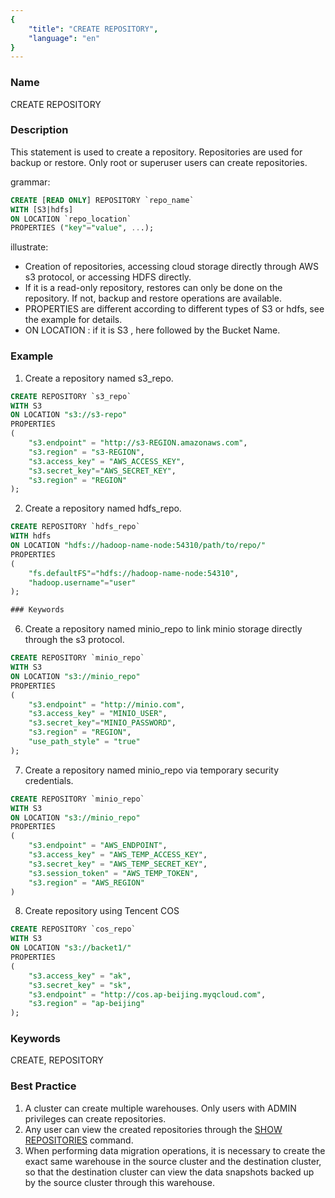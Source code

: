 ```yaml
---
{
    "title": "CREATE REPOSITORY",
    "language": "en"
}
---
```


<!--
Licensed to the Apache Software Foundation (ASF) under one
or more contributor license agreements.  See the NOTICE file
distributed with this work for additional information
regarding copyright ownership.  The ASF licenses this file
to you under the Apache License, Version 2.0 (the
"License"); you may not use this file except in compliance
with the License.  You may obtain a copy of the License at

  http://www.apache.org/licenses/LICENSE-2.0

Unless required by applicable law or agreed to in writing,
software distributed under the License is distributed on an
"AS IS" BASIS, WITHOUT WARRANTIES OR CONDITIONS OF ANY
KIND, either express or implied.  See the License for the
specific language governing permissions and limitations
under the License.
-->



### Name

CREATE REPOSITORY

### Description

This statement is used to create a repository. Repositories are used for backup or restore. Only root or superuser users can create repositories.

grammar:

```sql
CREATE [READ ONLY] REPOSITORY `repo_name`
WITH [S3|hdfs]
ON LOCATION `repo_location`
PROPERTIES ("key"="value", ...);
```

illustrate:

- Creation of repositories, accessing cloud storage directly through AWS s3 protocol, or accessing HDFS directly.
- If it is a read-only repository, restores can only be done on the repository. If not, backup and restore operations are available.
- PROPERTIES are different according to different types of S3 or hdfs, see the example for details.
- ON LOCATION : if it is S3 , here followed by the Bucket Name.

### Example

1. Create a repository named s3_repo.

```sql
CREATE REPOSITORY `s3_repo`
WITH S3
ON LOCATION "s3://s3-repo"
PROPERTIES
(
    "s3.endpoint" = "http://s3-REGION.amazonaws.com",
    "s3.region" = "s3-REGION",
    "s3.access_key" = "AWS_ACCESS_KEY",
    "s3.secret_key"="AWS_SECRET_KEY",
    "s3.region" = "REGION"
);
```

2. Create a repository named hdfs_repo.

```sql
CREATE REPOSITORY `hdfs_repo`
WITH hdfs
ON LOCATION "hdfs://hadoop-name-node:54310/path/to/repo/"
PROPERTIES
(
    "fs.defaultFS"="hdfs://hadoop-name-node:54310",
    "hadoop.username"="user"
);

### Keywords

```
6. Create a repository named minio_repo to link minio storage directly through the s3 protocol.

```sql
CREATE REPOSITORY `minio_repo`
WITH S3
ON LOCATION "s3://minio_repo"
PROPERTIES
(
    "s3.endpoint" = "http://minio.com",
    "s3.access_key" = "MINIO_USER",
    "s3.secret_key"="MINIO_PASSWORD",
    "s3.region" = "REGION",
    "use_path_style" = "true"
);
```


7. Create a repository named minio_repo via temporary security credentials.

```sql
CREATE REPOSITORY `minio_repo`
WITH S3
ON LOCATION "s3://minio_repo"
PROPERTIES
( 
    "s3.endpoint" = "AWS_ENDPOINT",
    "s3.access_key" = "AWS_TEMP_ACCESS_KEY",
    "s3.secret_key" = "AWS_TEMP_SECRET_KEY",
    "s3.session_token" = "AWS_TEMP_TOKEN",
    "s3.region" = "AWS_REGION"
)
```

8. Create repository using Tencent COS

```sql
CREATE REPOSITORY `cos_repo`
WITH S3
ON LOCATION "s3://backet1/"
PROPERTIES
(
    "s3.access_key" = "ak",
    "s3.secret_key" = "sk",
    "s3.endpoint" = "http://cos.ap-beijing.myqcloud.com",
    "s3.region" = "ap-beijing"
);
```

### Keywords

CREATE, REPOSITORY

### Best Practice

1. A cluster can create multiple warehouses. Only users with ADMIN privileges can create repositories.
2. Any user can view the created repositories through the [SHOW REPOSITORIES](../../../../sql-manual/sql-statements/data-modification/backup-and-restore/SHOW-REPOSITORIES) command.
3. When performing data migration operations, it is necessary to create the exact same warehouse in the source cluster and the destination cluster, so that the destination cluster can view the data snapshots backed up by the source cluster through this warehouse.
